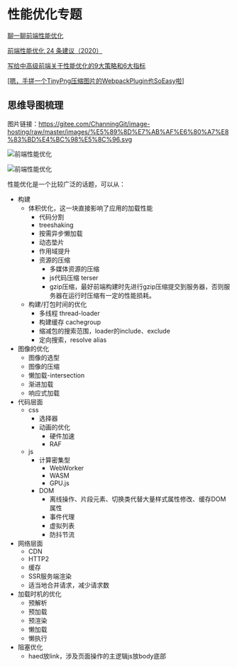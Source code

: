 # 性能优化专题

[聊一聊前端性能优化](https://juejin.cn/post/6911472693405548557)

[前端性能优化 24 条建议（2020）](https://juejin.cn/post/6892994632968306702)

[写给中高级前端关于性能优化的9大策略和6大指标](https://mp.weixin.qq.com/s/gNhdtPw0ooZB8-1gseFqJA)



[[嗯，手搓一个TinyPng压缩图片的WebpackPlugin也SoEasy啦](https://segmentfault.com/a/1190000023564439)]





## 思维导图梳理

图片链接：https://gitee.com/ChanningGit/image-hosting/raw/master/images/%E5%89%8D%E7%AB%AF%E6%80%A7%E8%83%BD%E4%BC%98%E5%8C%96.svg

![前端性能优化](https://gitee.com/ChanningGit/image-hosting/raw/master/images/%E5%89%8D%E7%AB%AF%E6%80%A7%E8%83%BD%E4%BC%98%E5%8C%96.png)

![前端性能优化](https://gitee.com/ChanningGit/image-hosting/raw/master/images/%E5%89%8D%E7%AB%AF%E6%80%A7%E8%83%BD%E4%BC%98%E5%8C%96.svg)



性能优化是一个比较广泛的话题，可以从：

- 构建
  - 体积优化，这一块直接影响了应用的加载性能
    - 代码分割
    - treeshaking
    - 按需异步懒加载
    - 动态垫片
    - 作用域提升
    - 资源的压缩
      - 多媒体资源的压缩
      - js代码压缩 terser
      - gzip压缩，最好前端构建时先进行gzip压缩提交到服务器，否则服务器在运行时压缩有一定的性能损耗。
  - 构建/打包时间的优化
    - 多线程 thread-loader
    - 构建缓存 cachegroup
    - 缩减包的搜索范围，loader的include、exclude
    - 定向搜索，resolve alias
- 图像的优化
  - 图像的选型
  - 图像的压缩
  - 懒加载-intersection
  - 渐进加载
  - 响应式加载
- 代码层面
  - css
    - 选择器
    - 动画的优化
      - 硬件加速
      - RAF
  - js
    - 计算密集型
      - WebWorker
      - WASM
      - GPU.js
    - DOM
      - 离线操作、片段元素、切换类代替大量样式属性修改、缓存DOM属性
      - 事件代理
      - 虚拟列表
      - 防抖节流
- 网络层面
  - CDN
  - HTTP2
  - 缓存
  - SSR服务端渲染
  - 适当地合并请求，减少请求数
- 加载时机的优化
  - 预解析
  - 预加载
  - 预渲染
  - 懒加载
  - 懒执行
- 阻塞优化
  - haed放link，涉及页面操作的主逻辑js放body底部
